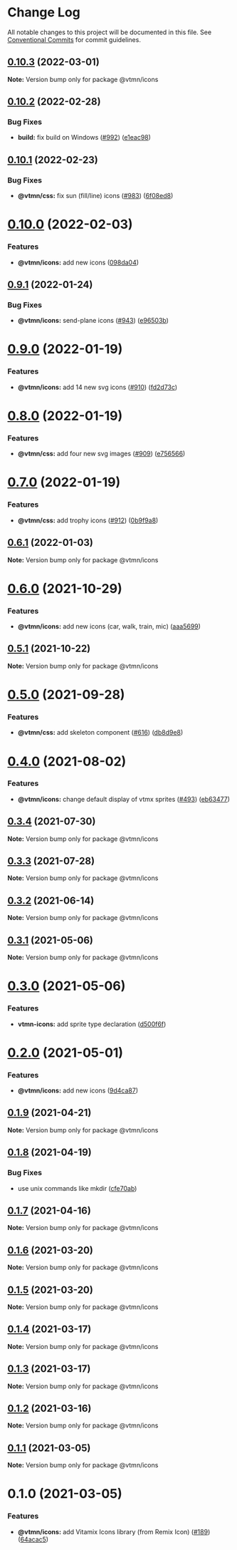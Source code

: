 # Change Log

All notable changes to this project will be documented in this file.
See [Conventional Commits](https://conventionalcommits.org) for commit guidelines.

## [0.10.3](https://github.com/Decathlon/vitamin-web/compare/@vtmn/icons@0.10.2...@vtmn/icons@0.10.3) (2022-03-01)

**Note:** Version bump only for package @vtmn/icons





## [0.10.2](https://github.com/Decathlon/vitamin-web/compare/@vtmn/icons@0.10.1...@vtmn/icons@0.10.2) (2022-02-28)


### Bug Fixes

* **build:** fix build on Windows ([#992](https://github.com/Decathlon/vitamin-web/issues/992)) ([e1eac98](https://github.com/Decathlon/vitamin-web/commit/e1eac984141860462ed04a44331847c3dd13c7cb))





## [0.10.1](https://github.com/Decathlon/vitamin-web/compare/@vtmn/icons@0.10.0...@vtmn/icons@0.10.1) (2022-02-23)


### Bug Fixes

* **@vtmn/css:** fix sun (fill/line) icons ([#983](https://github.com/Decathlon/vitamin-web/issues/983)) ([6f08ed8](https://github.com/Decathlon/vitamin-web/commit/6f08ed8b252178ccc58b6e0363c6438e1d6615c6))





# [0.10.0](https://github.com/Decathlon/vitamin-web/compare/@vtmn/icons@0.9.1...@vtmn/icons@0.10.0) (2022-02-03)


### Features

* **@vtmn/icons:** add new icons ([098da04](https://github.com/Decathlon/vitamin-web/commit/098da043be1a2d9cff7832522de2a5af6c524a6e))





## [0.9.1](https://github.com/Decathlon/vitamin-web/compare/@vtmn/icons@0.9.0...@vtmn/icons@0.9.1) (2022-01-24)


### Bug Fixes

* **@vtmn/icons:** send-plane icons ([#943](https://github.com/Decathlon/vitamin-web/issues/943)) ([e96503b](https://github.com/Decathlon/vitamin-web/commit/e96503b84298b77c004470201842686dcf5195bd))





# [0.9.0](https://github.com/Decathlon/vitamin-web/compare/@vtmn/icons@0.8.0...@vtmn/icons@0.9.0) (2022-01-19)


### Features

* **@vtmn/icons:** add 14 new svg icons ([#910](https://github.com/Decathlon/vitamin-web/issues/910)) ([fd2d73c](https://github.com/Decathlon/vitamin-web/commit/fd2d73c3ffb93cff871cc9039ff3d6b39eb2d38f))





# [0.8.0](https://github.com/Decathlon/vitamin-web/compare/@vtmn/icons@0.7.0...@vtmn/icons@0.8.0) (2022-01-19)


### Features

* **@vtmn/css:** add four new svg images ([#909](https://github.com/Decathlon/vitamin-web/issues/909)) ([e756566](https://github.com/Decathlon/vitamin-web/commit/e756566b79838826f64988604801d0aa27abfe22))





# [0.7.0](https://github.com/Decathlon/vitamin-web/compare/@vtmn/icons@0.6.1...@vtmn/icons@0.7.0) (2022-01-19)


### Features

* **@vtmn/css:** add trophy icons ([#912](https://github.com/Decathlon/vitamin-web/issues/912)) ([0b9f9a8](https://github.com/Decathlon/vitamin-web/commit/0b9f9a813e816086b691c32422a2f8259432349e))





## [0.6.1](https://github.com/Decathlon/vitamin-web/compare/@vtmn/icons@0.6.0...@vtmn/icons@0.6.1) (2022-01-03)

**Note:** Version bump only for package @vtmn/icons





# [0.6.0](https://github.com/Decathlon/vitamin-web/compare/@vtmn/icons@0.5.1...@vtmn/icons@0.6.0) (2021-10-29)


### Features

* **@vtmn/icons:** add new icons (car, walk, train, mic) ([aaa5699](https://github.com/Decathlon/vitamin-web/commit/aaa569930786e09a7bd57d739338c8b1c988f4f7))





## [0.5.1](https://github.com/Decathlon/vitamin-web/compare/@vtmn/icons@0.5.0...@vtmn/icons@0.5.1) (2021-10-22)

**Note:** Version bump only for package @vtmn/icons





# [0.5.0](https://github.com/Decathlon/vitamin-web/compare/@vtmn/icons@0.4.0...@vtmn/icons@0.5.0) (2021-09-28)


### Features

* **@vtmn/css:** add skeleton component ([#616](https://github.com/Decathlon/vitamin-web/issues/616)) ([db8d9e8](https://github.com/Decathlon/vitamin-web/commit/db8d9e80eeb56aac8b3b5584b421244eb8588537))





# [0.4.0](https://github.com/Decathlon/vitamin-web/compare/@vtmn/icons@0.3.4...@vtmn/icons@0.4.0) (2021-08-02)


### Features

* **@vtmn/icons:** change default display of vtmx sprites ([#493](https://github.com/Decathlon/vitamin-web/issues/493)) ([eb63477](https://github.com/Decathlon/vitamin-web/commit/eb6347716e0fd62650ae8dfb26187b40b019ae0e))





## [0.3.4](https://github.com/Decathlon/vitamin-web/compare/@vtmn/icons@0.3.3...@vtmn/icons@0.3.4) (2021-07-30)

**Note:** Version bump only for package @vtmn/icons





## [0.3.3](https://github.com/Decathlon/vitamin-web/compare/@vtmn/icons@0.3.2...@vtmn/icons@0.3.3) (2021-07-28)

**Note:** Version bump only for package @vtmn/icons





## [0.3.2](https://github.com/Decathlon/vitamin-web/compare/@vtmn/icons@0.3.1...@vtmn/icons@0.3.2) (2021-06-14)

**Note:** Version bump only for package @vtmn/icons





## [0.3.1](https://github.com/Decathlon/vitamin-web/compare/@vtmn/icons@0.3.0...@vtmn/icons@0.3.1) (2021-05-06)

**Note:** Version bump only for package @vtmn/icons





# [0.3.0](https://github.com/Decathlon/vitamin-web/compare/@vtmn/icons@0.2.0...@vtmn/icons@0.3.0) (2021-05-06)


### Features

* **vtmn-icons:** add sprite type declaration ([d500f6f](https://github.com/Decathlon/vitamin-web/commit/d500f6f3d184148d992fd00c3dcacfff3e6f3f4b))





# [0.2.0](https://github.com/Decathlon/vitamin-web/compare/@vtmn/icons@0.1.9...@vtmn/icons@0.2.0) (2021-05-01)


### Features

* **@vtmn/icons:** add new icons ([9d4ca87](https://github.com/Decathlon/vitamin-web/commit/9d4ca8726413c50e50663b89f89cd7156b7d326c))





## [0.1.9](https://github.com/Decathlon/vitamin-web/compare/@vtmn/icons@0.1.8...@vtmn/icons@0.1.9) (2021-04-21)

**Note:** Version bump only for package @vtmn/icons





## [0.1.8](https://github.com/Decathlon/vitamin-web/compare/@vtmn/icons@0.1.7...@vtmn/icons@0.1.8) (2021-04-19)


### Bug Fixes

* use unix commands like mkdir ([cfe70ab](https://github.com/Decathlon/vitamin-web/commit/cfe70ab4ce1015de9ab91412b2b828f2aa08408a))





## [0.1.7](https://github.com/Decathlon/vitamin-web/compare/@vtmn/icons@0.1.6...@vtmn/icons@0.1.7) (2021-04-16)

**Note:** Version bump only for package @vtmn/icons





## [0.1.6](https://github.com/Decathlon/vitamin-web/compare/@vtmn/icons@0.1.5...@vtmn/icons@0.1.6) (2021-03-20)

**Note:** Version bump only for package @vtmn/icons





## [0.1.5](https://github.com/Decathlon/vitamin-web/compare/@vtmn/icons@0.1.4...@vtmn/icons@0.1.5) (2021-03-20)

**Note:** Version bump only for package @vtmn/icons





## [0.1.4](https://github.com/Decathlon/vitamin-web/compare/@vtmn/icons@0.1.3...@vtmn/icons@0.1.4) (2021-03-17)

**Note:** Version bump only for package @vtmn/icons





## [0.1.3](https://github.com/Decathlon/vitamin-web/compare/@vtmn/icons@0.1.2...@vtmn/icons@0.1.3) (2021-03-17)

**Note:** Version bump only for package @vtmn/icons





## [0.1.2](https://github.com/Decathlon/vitamin-web/compare/@vtmn/icons@0.1.1...@vtmn/icons@0.1.2) (2021-03-16)

**Note:** Version bump only for package @vtmn/icons





## [0.1.1](https://github.com/Decathlon/vitamin-web/compare/@vtmn/icons@0.1.0...@vtmn/icons@0.1.1) (2021-03-05)

**Note:** Version bump only for package @vtmn/icons





# 0.1.0 (2021-03-05)


### Features

* **@vtmn/icons:** add Vitamix Icons library (from Remix Icon) ([#189](https://github.com/Decathlon/vitamin-web/issues/189)) ([64acac5](https://github.com/Decathlon/vitamin-web/commit/64acac5c51b24275ce121c24d79f3bfdcecd748c))

